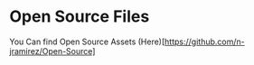 # Open Source Files
You Can find Open Source Assets (Here)[https://github.com/n-jramirez/Open-Source]
